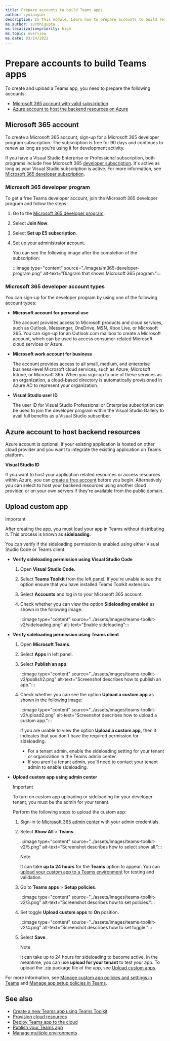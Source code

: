 ```yaml
---
title: Prepare accounts to build Teams apps
author: zyxiaoyuer
description: In this module, Learn how to prepare accounts to build Teams apps with Microsoft 365 account and developer program. Azure account to host backend resources
ms.author: surbhigupta
ms.localizationpriority: high
ms.topic: overview
ms.date: 03/14/2022
---
```

# Prepare accounts to build Teams apps

To create and upload a Teams app, you need to prepare the following accounts:

* [Microsoft 365 account with valid subscription](accounts.md#microsoft-365-account)
* [Azure account to host the backend resources on Azure](accounts.md#azure-account-to-host-backend-resources)

## Microsoft 365 account

To create a Microsoft 365 account, sign-up for a Microsoft 365 developer program subscription. The subscription is free for 90 days and continues to renew as long as you're using it for development activity.

If you have a Visual Studio Enterprise or Professional subscription, both programs include free Microsoft 365 [developer subscription](https://aka.ms/MyVisualStudioBenefits). It's active as long as your Visual Studio subscription is active. For more information, see [Microsoft 365 developer subscription](https://developer.microsoft.com/microsoft-365/dev-program).

### Microsoft 365 developer program

To get a free Teams developer account, join the Microsoft 365 developer program and follow the steps:

1. Go to the [Microsoft 365 developer program](https://developer.microsoft.com/microsoft-365/dev-program).
2. Select **Join Now**.
3. Select **Set up E5 subscription**.
4. Set up your administrator account.

   You can see the following image after the completion of the subscription:

    :::image type="content" source="./images/m365-developer-program.png" alt-text="Diagram that shows Microsoft 365 program.":::

### Microsoft 365 developer account types

You can sign-up for the developer program by using one of the following account types:

* **Microsoft account for personal use**

    The account provides access to Microsoft products and cloud services, such as Outlook, Messenger, OneDrive, MSN, Xbox Live, or Microsoft 365. You can sign-up for an Outlook.com mailbox to create a Microsoft account, which can be used to access consumer-related Microsoft cloud services or Azure.

* **Microsoft work account for business**

     The account provides access to all small, medium, and enterprise business-level Microsoft cloud services, such as Azure, Microsoft Intune, or Microsoft 365. When you sign-up to one of these services as an organization, a cloud-based directory is automatically provisioned in Azure AD to represent your organization.

* **Visual Studio user ID**

    The user ID for Visual Studio Professional or Enterprise subscription can be used to join the developer program within the Visual Studio Gallery to avail full benefits as a Visual Studio subscriber.

## Azure account to host backend resources

Azure account is optional, if your existing application is hosted on other cloud provider and you want to integrate the existing application on Teams platform.

**Visual Studio ID**

If you want to host your application related resources or access resources within Azure, you can [create a free account](https://azure.microsoft.com/free/) before you begin. Alternatively you can select to host your backend resources using another cloud provider, or on your own servers if they're available from the public domain.

## Upload custom app

> [!IMPORTANT]
> After creating the app, you must load your app in Teams without distributing it. This process is known as **sideloading**.

   You can verify if the sideloading permission is enabled using either Visual Studio Code or Teams client.

* **Verify sideloading permission using Visual Studio Code**

    1. Open **Visual Studio Code**.
    2. Select **Teams Toolkit** from the left panel. If you're unable to see the option ensure that you have installed Teams Toolkit extension.
    3. Select **Accounts** and log in to your Microsoft 365 account.
    4. Check whether you can view the option **Sideloading enabled** as shown in the following image:

       :::image type="content" source="../assets/images/teams-toolkit-v2/sideloading.png" alt-text="Enable sideloading":::

* **Verify sideloading permission using Teams client**

    1. Open **Microsoft Teams**.
    2. Select **Apps** in left panel.
    3. Select **Publish an app**.

       :::image type="content" source="../assets/images/teams-toolkit-v2/publish2.png" alt-text="Screenshot describes how to publish an app.":::

    4. Check whether you can see the option **Upload a custom app** as shown in the following image:

       :::image type="content" source="../assets/images/teams-toolkit-v2/upload2.png" alt-text="Screenshot describes how to upload a custom app.":::

        If you are unable to view the option **Upload a custom app,** then it indicates that you don't have the required permission for sideloading.

        * For a tenant admin, enable the sideloading setting for your tenant or organization in the Teams admin center.
        * If you aren't a tenant admin, you'll need to contact your tenant admin to enable sideloading.

* **Upload custom app using admin center**

  > [!IMPORTANT]
  > To turn on custom app uploading or sideloading for your developer tenant, you must be the admin for your tenant.

  Perform the following steps to upload the custom app:

  1. Sign-in to [Microsoft 365 admin center](https://admin.microsoft.com/Adminportal/Home?source=applauncher#/homepage#/) with your admin credentials.

  2. Select **Show All** > **Teams**.

     :::image type="content" source="../assets/images/teams-toolkit-v2/5.png" alt-text="Screenshot describes how to select show all.":::

     > [!Note]
     > It can take **up to 24 hours** for the **Teams** option to appear. You can [upload your custom app to a Teams environment](/microsoftteams/upload-custom-apps) for testing and validation.

  3. Go to **Teams apps** > **Setup policies**.

     :::image type="content" source="../assets/images/teams-toolkit-v2/3.png" alt-text="Screenshot describes how to set policies.":::

  4. Set toggle **Upload custom apps** to **On** position.

     :::image type="content" source="../assets/images/teams-toolkit-v2/4.png" alt-text="Screenshot describes how to set toggle.":::

  5. Select **Save**.

     > [!Note]
     > It can take up to 24 hours for sideloading to become active. In the meantime, you can use **upload for your tenant** to test your app. To upload the .zip package file of the app, see [Upload custom apps](/microsoftteams/teams-app-setup-policies).

For more information, see [Manage custom app policies and settings in Teams](/microsoftteams/teams-custom-app-policies-and-settings) and [Manage app setup policies in Teams](/microsoftteams/teams-app-setup-policies).

## See also

* [Create a new Teams app using Teams Toolkit](create-new-project.md)
* [Provision cloud resources](provision.md)
* [Deploy Teams app to the cloud](deploy.md)
* [Publish your Teams app](../concepts/deploy-and-publish/appsource/publish.md)
* [Manage multiple environments](TeamsFx-multi-env.md)